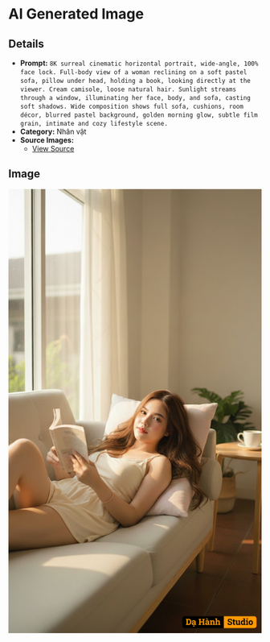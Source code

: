 # AI Generated Image

## Details
- **Prompt:** `8K surreal cinematic horizontal portrait, wide-angle, 100% face lock. Full-body view of a woman reclining on a soft pastel sofa, pillow under head, holding a book, looking directly at the viewer. Cream camisole, loose natural hair. Sunlight streams through a window, illuminating her face, body, and sofa, casting soft shadows. Wide composition shows full sofa, cushions, room décor, blurred pastel background, golden morning glow, subtle film grain, intimate and cozy lifestyle scene.`
- **Category:** Nhân vật
- **Source Images:**
  - [View Source](https://raw.githubusercontent.com/lenzcomvth/ImageLibrary/main/Female.png)

## Image
![AI Generated Image](./image-2025-10-13T14-55-40-511Z-wkodo.png)